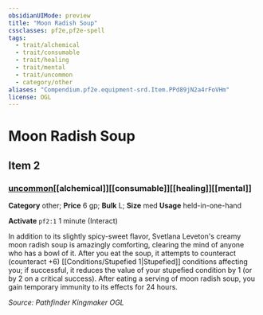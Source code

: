 ```yaml
---
obsidianUIMode: preview
title: "Moon Radish Soup"
cssclasses: pf2e,pf2e-spell
tags:
  - trait/alchemical
  - trait/consumable
  - trait/healing
  - trait/mental
  - trait/uncommon
  - category/other
aliases: "Compendium.pf2e.equipment-srd.Item.PPd89jN2a4rFoVHm"
license: OGL
---
```

# Moon Radish Soup
## Item 2
### [uncommon](uncommon "Uncommon Rarity Trait")[[alchemical]][[consumable]][[healing]][[mental]]

**Category** other; 
**Price** 6 gp; 
**Bulk** L; **Size** med
**Usage** held-in-one-hand

**Activate** `pf2:1` 1 minute (Interact)

In addition to its slightly spicy-sweet flavor, Svetlana Leveton's creamy moon radish soup is amazingly comforting, clearing the mind of anyone who has a bowl of it. After you eat the soup, it attempts to counteract (counteract +6) [[Conditions/Stupefied 1|Stupefied]] conditions affecting you; if successful, it reduces the value of your stupefied condition by 1 (or by 2 on a critical success). After eating a serving of moon radish soup, you gain temporary immunity to its effects for 24 hours.

*Source: Pathfinder Kingmaker*
*OGL*